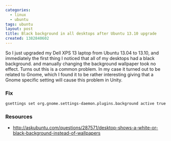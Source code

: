```yaml
---
categories:
  - linux
  - ubuntu
tags: ubuntu
layout: post
title: Black background in all desktops after Ubuntu 13.10 upgrade
created: 1382840602
---
```


So I just upgraded my Dell XPS 13 laptop from Ubuntu 13.04 to 13.10, and immediately the first thing I noticed that all of my desktops had a black background. and manually changing the background wallpaper took no effect. Turns out this is a common problem. In my case it turned out to be related to Gnome, which I found it to be rather interesting giving that a Gnome specific setting will cause this problem in Unity.

### Fix

```bash
gsettings set org.gnome.settings-daemon.plugins.background active true
```

### Resources

* <a href="http://askubuntu.com/questions/287571/desktop-shows-a-white-or-black-background-instead-of-wallpapers" target="_blank">http://askubuntu.com/questions/287571/desktop-shows-a-white-or-black-background-instead-of-wallpapers</a>
